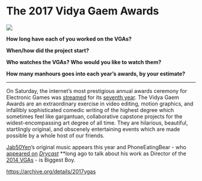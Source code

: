 # The 2017 Vidya Gaem Awards

![](https://d2mxuefqeaa7sj.cloudfront.net/s_3E17938C16BEBB20EB712167CB7FC3DEC1477E53C076224F95E00FC62B942D67_1519013086732_vga.jpg)


**How long have each of you worked on the VGAs?**

**When/how did the project start?**

**Who watches the VGAs? Who would you like to watch them?**

**How many manhours goes into each year’s awards, by your estimate?**



----------

On Saturday, the internet’s most prestigious annual awards ceremony for Electronic Games was [streamed](https://www.twitch.tv/videos/230073331) for its [seventh year](https://2017.vidyagaemawards.com). The Vidya Gaem Awards are an extraordinary exercise in video editing, motion graphics, and infallibly sophisticated comedic writing of the highest degree which sometimes feel like gargantuan, collaborative capstone projects for the widest-encompassing art degree of all time. They are hilarious, beautiful, startlingly original, and obscenely entertaining events which are made possible by a whole host of our friends.

[Jab50Yen](https://twitter.com/jab50yen)’s original music appears this year and PhoneEatingBear - who [appeared on](http://www.extratone.com/audio/drycast/nina/) [*Drycast*](http://www.extratone.com/audio/drycast/nina/) **long ago to talk about his work as Director of the [2014 VGAs](https://2014.vidyagaemawards.com) - is Biggest Boy.


https://archive.org/details/2017vgas

